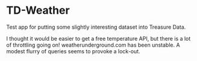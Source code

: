 # TD-Weather
Test app for putting some slightly interesting dataset into Treasure Data.

I thought it would be easier to get a free temperature API, but there is a lot of throttling going on!
weatherunderground.com has been unstable.  A modest flurry of queries seems to provoke a lock-out.

